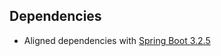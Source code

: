 ## Dependencies

* Aligned dependencies with [Spring Boot 3.2.5](https://github.com/spring-projects/spring-boot/releases/tag/v3.2.5)

